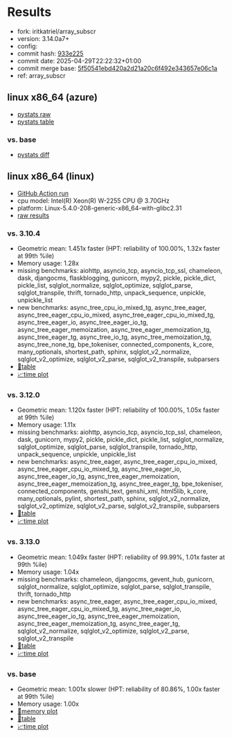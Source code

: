 # Results

- fork: iritkatriel/array_subscr
- version: 3.14.0a7+
- config: 
- commit hash: [933e225](https://github.com/iritkatriel/cpython/commit/933e225)
- commit date: 2025-04-29T22:22:32+01:00
- commit merge base: [5f50541ebd420a2d21a20c6f492e343657e06c1a](https://github.com/python/cpython/commit/5f50541ebd420a2d21a20c6f492e343657e06c1a)
- ref: array_subscr

## linux x86_64 (azure)

- [pystats raw](bm-20250429-azure-x86_64-iritkatriel-array_subscr-3.14.0a7%2B-933e225-pystats.json)
- [pystats table](bm-20250429-azure-x86_64-iritkatriel-array_subscr-3.14.0a7%2B-933e225-pystats.md)

### vs. base

- [pystats diff](bm-20250429-azure-x86_64-iritkatriel-array_subscr-3.14.0a7%2B-933e225-pystats-vs-base.md)

## linux x86_64 (linux)

- [GitHub Action run](https://github.com/faster-cpython/benchmarking/actions/runs/14741834697)
- cpu model: Intel(R) Xeon(R) W-2255 CPU @ 3.70GHz
- platform: Linux-5.4.0-208-generic-x86_64-with-glibc2.31
- [raw results](bm-20250429-linux-x86_64-iritkatriel-array_subscr-3.14.0a7%2B-933e225.json)

### vs. 3.10.4

- Geometric mean: 1.451x faster (HPT: reliability of 100.00%, 1.32x faster at 99th %ile)
- Memory usage: 1.28x
- missing benchmarks: aiohttp, asyncio_tcp, asyncio_tcp_ssl, chameleon, dask, djangocms, flaskblogging, gunicorn, mypy2, pickle, pickle_dict, pickle_list, sqlglot_normalize, sqlglot_optimize, sqlglot_parse, sqlglot_transpile, thrift, tornado_http, unpack_sequence, unpickle, unpickle_list
- new benchmarks: async_tree_cpu_io_mixed_tg, async_tree_eager, async_tree_eager_cpu_io_mixed, async_tree_eager_cpu_io_mixed_tg, async_tree_eager_io, async_tree_eager_io_tg, async_tree_eager_memoization, async_tree_eager_memoization_tg, async_tree_eager_tg, async_tree_io_tg, async_tree_memoization_tg, async_tree_none_tg, bpe_tokeniser, connected_components, k_core, many_optionals, shortest_path, sphinx, sqlglot_v2_normalize, sqlglot_v2_optimize, sqlglot_v2_parse, sqlglot_v2_transpile, subparsers
- [📄table](bm-20250429-linux-x86_64-iritkatriel-array_subscr-3.14.0a7%2B-933e225-vs-3.10.4.md)
- [📈time plot](bm-20250429-linux-x86_64-iritkatriel-array_subscr-3.14.0a7%2B-933e225-vs-3.10.4.svg)

### vs. 3.12.0

- Geometric mean: 1.120x faster (HPT: reliability of 100.00%, 1.05x faster at 99th %ile)
- Memory usage: 1.11x
- missing benchmarks: aiohttp, asyncio_tcp, asyncio_tcp_ssl, chameleon, dask, gunicorn, mypy2, pickle, pickle_dict, pickle_list, sqlglot_normalize, sqlglot_optimize, sqlglot_parse, sqlglot_transpile, tornado_http, unpack_sequence, unpickle, unpickle_list
- new benchmarks: async_tree_eager, async_tree_eager_cpu_io_mixed, async_tree_eager_cpu_io_mixed_tg, async_tree_eager_io, async_tree_eager_io_tg, async_tree_eager_memoization, async_tree_eager_memoization_tg, async_tree_eager_tg, bpe_tokeniser, connected_components, genshi_text, genshi_xml, html5lib, k_core, many_optionals, pylint, shortest_path, sphinx, sqlglot_v2_normalize, sqlglot_v2_optimize, sqlglot_v2_parse, sqlglot_v2_transpile, subparsers
- [📄table](bm-20250429-linux-x86_64-iritkatriel-array_subscr-3.14.0a7%2B-933e225-vs-3.12.0.md)
- [📈time plot](bm-20250429-linux-x86_64-iritkatriel-array_subscr-3.14.0a7%2B-933e225-vs-3.12.0.svg)

### vs. 3.13.0

- Geometric mean: 1.049x faster (HPT: reliability of 99.99%, 1.01x faster at 99th %ile)
- Memory usage: 1.04x
- missing benchmarks: chameleon, djangocms, gevent_hub, gunicorn, sqlglot_normalize, sqlglot_optimize, sqlglot_parse, sqlglot_transpile, thrift, tornado_http
- new benchmarks: async_tree_eager, async_tree_eager_cpu_io_mixed, async_tree_eager_cpu_io_mixed_tg, async_tree_eager_io, async_tree_eager_io_tg, async_tree_eager_memoization, async_tree_eager_memoization_tg, async_tree_eager_tg, sqlglot_v2_normalize, sqlglot_v2_optimize, sqlglot_v2_parse, sqlglot_v2_transpile
- [📄table](bm-20250429-linux-x86_64-iritkatriel-array_subscr-3.14.0a7%2B-933e225-vs-3.13.0.md)
- [📈time plot](bm-20250429-linux-x86_64-iritkatriel-array_subscr-3.14.0a7%2B-933e225-vs-3.13.0.svg)

### vs. base

- Geometric mean: 1.001x slower (HPT: reliability of 80.86%, 1.00x faster at 99th %ile)
- Memory usage: 1.00x
- [🧠memory plot](bm-20250429-linux-x86_64-iritkatriel-array_subscr-3.14.0a7%2B-933e225-vs-base-mem.svg)
- [📄table](bm-20250429-linux-x86_64-iritkatriel-array_subscr-3.14.0a7%2B-933e225-vs-base.md)
- [📈time plot](bm-20250429-linux-x86_64-iritkatriel-array_subscr-3.14.0a7%2B-933e225-vs-base.svg)

